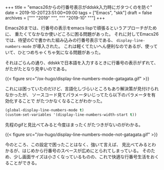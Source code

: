 +++
title = "emacs26からの行番号表示がddskk入力時にガタつくのを防ぐ"
date = 2019-10-20T23:51:00+09:00
tags = ["Emacs", "skk"]
draft = false
archives = ["""
  "2019"
  """, """
  "2019-10"
  """]
+++

Emacs26までは、行番号の表示をemacs lispで頑張るというアプローチがために、
重たくてなかなか使いどころに困る問題があった。
それに対してEmacs26では、待望のCで書かれた組み込みの行番号表示である、 `display-line-numbers-mode` が導入された。
これは軽くてたいへん便利なのであるが、使っていて、ひとつめちゃくちゃ気になる問題があった。

それはごらんの通り、ddskkで日本語を入力するときに行番号の表示がずれて、がたがたとなり見辛いのである。

{{< figure src="/ox-hugo/display-line-numbers-mode-gatagata.gif" >}}

これには困っていたのだけど、言語化しづらいところもあり解決策が見付けられなかったが、
ソースコード見てパラメータいじってたら以下のパラメータを有効化することで
がたつかなくなることがわかった。

```lisp
(global-display-line-numbers-mode t)
(custom-set-variables '(display-line-numbers-width-start t))
```

先程のgifと見比べてみると今度はまったくがたつきがないのがわかる。

{{< figure src="/ox-hugo/display-line-numbers-mode-not-gatagata.gif" >}}

今のところ、この設定で困ったことはなく、強いて言えば、
見比べてみるとわかるが、はじめから行番号のスペースが広めにとられてしまっている。
そのため、少し画面サイズは小さくなっているものの、これで快適な行番号生活をおくることができる。
